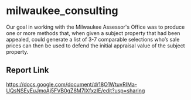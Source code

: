 # milwaukee_consulting

Our goal in working with the Milwaukee Assessor's Office was to produce one or more methods that, when given a subject property that had been appealed, could generate a list of 3-7 comparable selections who’s sale prices can then be used to defend the initial appraisal value of the subject property. 

## Report Link
https://docs.google.com/document/d/18O1WtuvRIMa-UQsNSEyEuJmoAj5FVB0gZ8M7IXfxzIE/edit?usp=sharing
